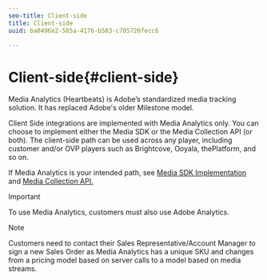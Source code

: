 ```yaml
---
seo-title: Client-side
title: Client-side
uuid: ba0496e2-585a-4176-b583-c705726fecc6

---
```


# Client-side{#client-side}

Media Analytics (Heartbeats) is Adobe’s standardized media tracking solution. It has replaced Adobe's older Milestone model.

Client Side integrations are implemented with Media Analytics only. You can choose to implement either the Media SDK or the Media Collection API (or both). The client-side path can be used across any player, including customer and/or OVP players such as Brightcove, Ooyala, thePlatform, and so on.

If Media Analytics is your intended path, see [Media SDK Implementation](../../sdk-implement/setup/setup-overview.md) and [Media Collection API.](../../media-collection-api/mc-api-overview.md)

>[!IMPORTANT]
>
>To use Media Analytics, customers must also use Adobe Analytics.

>[!NOTE]
>
>Customers need to contact their Sales Representative/Account Manager to sign a new Sales Order as Media Analytics has a unique SKU and changes from a pricing model based on server calls to a model based on media streams.

